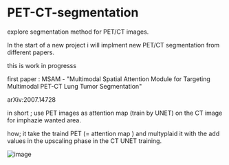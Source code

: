 # PET-CT-segmentation
explore segmentation method for PET/CT images.

In the start of a new project i will implment new PET/CT segmentation from different papers.

this is work in progresss 

first paper : MSAM - "Multimodal Spatial Attention Module for Targeting Multimodal PET-CT Lung Tumor Segmentation" 

arXiv:2007.14728

in short ; use PET images as attention map (train by UNET) on the CT image for imphazie wanted area. 

how; it take the traind PET (= attention map ) and multyplaid it with the add values in the upscaling phase in the CT UNET training.

![image](https://user-images.githubusercontent.com/61969606/136341751-aba8e9b8-9c9f-4fb8-ada0-1de21bb526d8.png)





